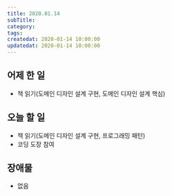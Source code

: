 ```yaml
---
title: 2020.01.14
subTitle: 
category: 
tags: 
createdat: 2020-01-14 10:00:00
updatedat: 2020-01-14 10:00:00
---
```


## 어제 한 일

* 책 읽기(도메인 디자인 설계 구현, 도메인 디자인 설계 핵심)

## 오늘 할 일

* 책 읽기(도메인 디자인 설계 구현, 프로그래밍 패턴)
* 코딩 도장 참여

## 장애물

* 없음
